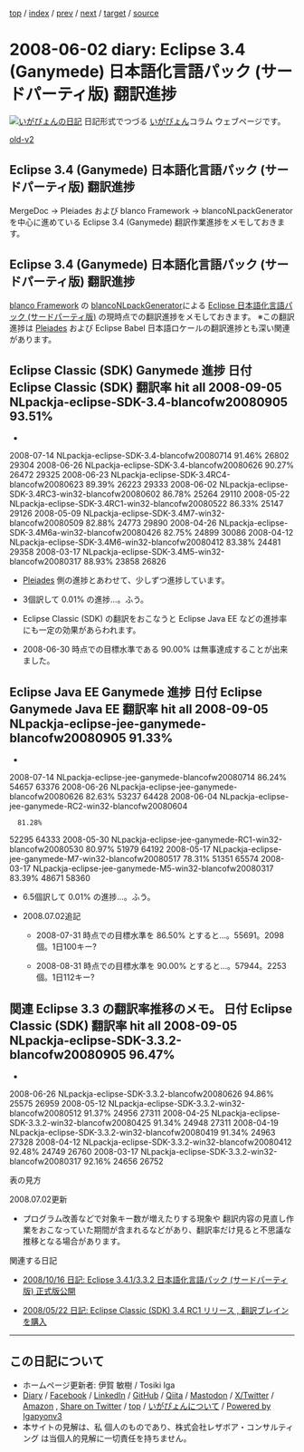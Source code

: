 [top](../index.html) 
 / [index](index.html) 
 / [prev](ig080527.html) 
 / [next](ig080609.html) 
 / [target](https://www.igapyon.jp/igapyon/diary/2008/ig080602.html) 
 / [source](https://github.com/igapyon/diary/blob/master/2008/ig080602.src.md) 

2008-06-02 diary: Eclipse 3.4 (Ganymede) 日本語化言語パック (サードパーティ版) 翻訳進捗
=====================================================================================================
[![いがぴょんの日記](https://www.igapyon.jp/igapyon/diary/images/iga202308_64.jpg "いがぴょん")](https://www.igapyon.jp/igapyon/diary/memo/memoigapyon.html) 日記形式でつづる [いがぴょん](https://www.igapyon.jp/igapyon/diary/memo/memoigapyon.html)コラム ウェブページです。

[old-v2](ig080602-orig.html)

## Eclipse 3.4 (Ganymede) 日本語化言語パック (サードパーティ版) 翻訳進捗

MergeDoc -> Pleiades および blanco Framework -> blancoNLpackGenerator を中心に進めている Eclipse 3.4 (Ganymede) 翻訳作業進捗をメモしておきます。


## Eclipse 3.4 (Ganymede) 日本語化言語パック (サードパーティ版) 翻訳進捗

[blanco Framework](https://www.igapyon.jp/blanco/blanco.ja.html) の [blancoNLpackGenerator](https://www.igapyon.jp/blanco/blanconlpackgenerator.html)による [Eclipse 日本語化言語パック (サードパーティ版)](https://www.igapyon.jp/blanco/nlpack/eclipse/index.html) の現時点での翻訳進捗をメモしておきます。
※この翻訳進捗は [Pleiades](http://mergedoc.sourceforge.jp/pleiades.html) および Eclipse Babel 日本語ロケールの翻訳進捗とも深い関連があります。

Eclipse Classic (SDK) Ganymede 進捗
日付
Eclipse Classic (SDK)
翻訳率
hit
all
2008-09-05
NLpackja-eclipse-SDK-3.4-blancofw20080905
93.51%
-
-
2008-07-14
NLpackja-eclipse-SDK-3.4-blancofw20080714
91.46%
26802
29304
2008-06-26
NLpackja-eclipse-SDK-3.4-blancofw20080626
90.27%
26472
29325
2008-06-23
NLpackja-eclipse-SDK-3.4RC4-blancofw20080623
89.39%
26223
29333
2008-06-02
NLpackja-eclipse-SDK-3.4RC3-win32-blancofw20080602
86.78%
25264
29110
2008-05-22
NLpackja-eclipse-SDK-3.4RC1-win32-blancofw20080522
86.33%
25147
29126
2008-05-09
NLpackja-eclipse-SDK-3.4M7-win32-blancofw20080509
82.88%
24773
29890
2008-04-26
NLpackja-eclipse-SDK-3.4M6a-win32-blancofw20080426
82.75%
24899
30086
2008-04-12
NLpackja-eclipse-SDK-3.4M6-win32-blancofw20080412
83.38%
24481
29358
2008-03-17
NLpackja-eclipse-SDK-3.4M5-win32-blancofw20080317
88.93%
23858
26826

* [Pleiades](http://mergedoc.sourceforge.jp/pleiades.html) 側の進捗とあわせて、少しずつ進捗しています。
  
* 3個訳して 0.01% の進捗…。ふう。
  
* Eclipse Classic (SDK) の翻訳をおこなうと Eclipse Java EE などの進捗率にも一定の効果があらわれます。
  
* 2008-06-30 時点での目標水準である 90.00% は無事達成することが出来ました。

Eclipse Java EE Ganymede 進捗
日付
Eclipse Ganymede Java EE
翻訳率
hit
all
2008-09-05
NLpackja-eclipse-jee-ganymede-blancofw20080905
91.33%
-
-
2008-07-14
NLpackja-eclipse-jee-ganymede-blancofw20080714
86.24%
54657
63376
2008-06-26
NLpackja-eclipse-jee-ganymede-blancofw20080626
82.63%
53237
64428
2008-06-04
NLpackja-eclipse-jee-ganymede-RC2-win32-blancofw20080604

      81.28%
52295
64333
2008-05-30
NLpackja-eclipse-jee-ganymede-RC1-win32-blancofw20080530
80.97%
51979
64192
2008-05-17
NLpackja-eclipse-jee-ganymede-M7-win32-blancofw20080517
78.31%
51351
65574
2008-03-17
NLpackja-eclipse-jee-ganymede-M5-win32-blancofw20080317
83.39%
48671
58360

* 6.5個訳して 0.01% の進捗…。ふう。
  
* 2008.07.02追記
  
  * 2008-07-31 時点での目標水準を 86.50% とすると…。55691。2098個。1日100キー?
    
  * 2008-08-31 時点での目標水準を 90.00% とすると…。57944。2253個。1日112キー?
  

関連 Eclipse 3.3 の翻訳率推移のメモ。
日付
Eclipse Classic (SDK)
翻訳率
hit
all
2008-09-05
NLpackja-eclipse-SDK-3.3.2-blancofw20080905
96.47%
-
-
2008-06-26
NLpackja-eclipse-SDK-3.3.2-blancofw20080626
94.86%
25575
26959
2008-05-12
NLpackja-eclipse-SDK-3.3.2-win32-blancofw20080512
91.37%
24956
27311
2008-04-25
NLpackja-eclipse-SDK-3.3.2-win32-blancofw20080425
91.34%
24948
27311
2008-04-19
NLpackja-eclipse-SDK-3.3.2-win32-blancofw20080419
91.34%
24963
27328
2008-04-12
NLpackja-eclipse-SDK-3.3.2-win32-blancofw20080412
92.48%
24749
26760
2008-03-17
NLpackja-eclipse-SDK-3.3.2-win32-blancofw20080317
92.16%
24656
26752

表の見方

2008.07.02更新

* プログラム改善などで対象キー数が増えたりする現象や 翻訳内容の見直し作業をおこなっていた期間が含まれるなどがあり、翻訳率だけ見ると不思議な推移となる場合があります。

関連する日記

* [2008/10/16 日記: Eclipse 3.4.1/3.3.2 日本語化言語パック (サードパーティ版) 正式版公開](ig081016.html)
  
* [2008/05/22 日記: Eclipse Classic (SDK) 3.4 RC1 リリース , 翻訳ブレインを購入](ig080522.html)


----------------------------------------------------------------------------------------------------

## この日記について

* ホームページ更新者: 伊賀 敏樹 / Tosiki Iga
* [Diary](https://www.igapyon.jp/igapyon/diary/) / [Facebook](https://www.facebook.com/igapyon) / [LinkedIn](https://www.linkedin.com/in/toshikiiga) / [GitHub](https://github.com/igapyon) / [Qiita](https://qiita.com/igapyon) / [Mastodon](https://social.vivaldi.net/@igapyon) / [X/Twitter](https://twitter.com/ToshikiIga) / [Amazon](https://www.amazon.co.jp/%E4%BC%8A%E8%B3%80-%E6%95%8F%E6%A8%B9/e/B004LTQWCQ) ,
[Share on Twitter](https://twitter.com/intent/tweet?hashtags=igapyon%2Cdiary%2C%E3%81%84%E3%81%8C%E3%81%B4%E3%82%87%E3%82%93&text=Eclipse+3.4+%28Ganymede%29+%E6%97%A5%E6%9C%AC%E8%AA%9E%E5%8C%96%E8%A8%80%E8%AA%9E%E3%83%91%E3%83%83%E3%82%AF+%28%E3%82%B5%E3%83%BC%E3%83%89%E3%83%91%E3%83%BC%E3%83%86%E3%82%A3%E7%89%88%29+%E7%BF%BB%E8%A8%B3%E9%80%B2%E6%8D%97&url=https%3A%2F%2Fwww.igapyon.jp%2Figapyon%2Fdiary%2F2008%2Fig080602.html) / [top](../index.html) / [いがぴょんについて](https://www.igapyon.jp/igapyon/diary/memo/memoigapyon.html) / [Powered by Igapyonv3](https://github.com/igapyon/igapyonv3)
* 本サイトの見解は、私 個人のものであり、株式会社レザボア・コンサルティング は当個人的見解に一切責任を持ちません。 
